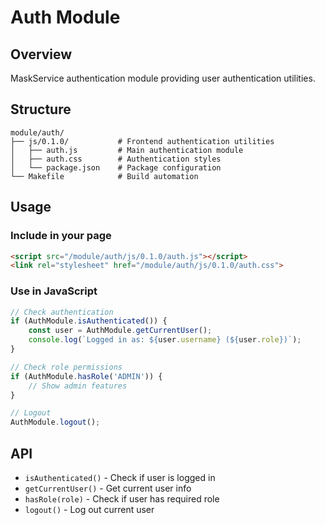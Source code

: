 # Auth Module

## Overview
MaskService authentication module providing user authentication utilities.

## Structure
```
module/auth/
├── js/0.1.0/           # Frontend authentication utilities
│   ├── auth.js         # Main authentication module
│   ├── auth.css        # Authentication styles
│   └── package.json    # Package configuration
└── Makefile            # Build automation
```

## Usage

### Include in your page
```html
<script src="/module/auth/js/0.1.0/auth.js"></script>
<link rel="stylesheet" href="/module/auth/js/0.1.0/auth.css">
```

### Use in JavaScript
```javascript
// Check authentication
if (AuthModule.isAuthenticated()) {
    const user = AuthModule.getCurrentUser();
    console.log(`Logged in as: ${user.username} (${user.role})`);
}

// Check role permissions
if (AuthModule.hasRole('ADMIN')) {
    // Show admin features
}

// Logout
AuthModule.logout();
```

## API

- `isAuthenticated()` - Check if user is logged in
- `getCurrentUser()` - Get current user info
- `hasRole(role)` - Check if user has required role
- `logout()` - Log out current user
